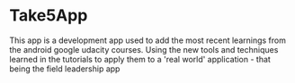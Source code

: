# Take5App

This app is a development app used to add the most recent learnings from the android google udacity courses. 
Using the new tools and techniques learned in the tutorials to apply them to a 'real world' application - that being the field leadership app
